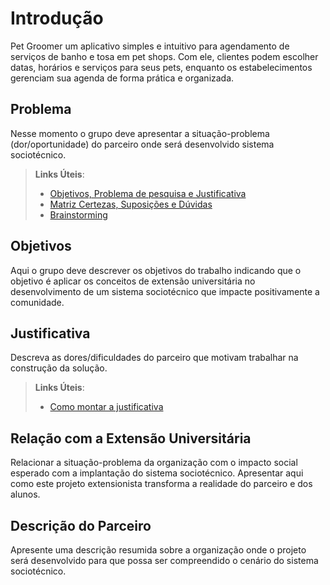 # Introdução

Pet Groomer um aplicativo simples e intuitivo para agendamento de serviços de banho e tosa em pet shops. Com ele, clientes podem escolher datas, horários e serviços para seus pets, enquanto os estabelecimentos gerenciam sua agenda de forma prática e organizada.

## Problema
Nesse momento o grupo deve apresentar a situação-problema (dor/oportunidade) do parceiro onde será desenvolvido sistema sociotécnico.

> **Links Úteis**:
> - [Objetivos, Problema de pesquisa e Justificativa](https://medium.com/@versioparole/objetivos-problema-de-pesquisa-e-justificativa-c98c8233b9c3)
> - [Matriz Certezas, Suposições e Dúvidas](https://medium.com/educa%C3%A7%C3%A3o-fora-da-caixa/matriz-certezas-suposi%C3%A7%C3%B5es-e-d%C3%BAvidas-fa2263633655)
> - [Brainstorming](https://www.euax.com.br/2018/09/brainstorming/)

## Objetivos

Aqui o grupo deve descrever os objetivos do trabalho indicando que o objetivo é aplicar os conceitos de extensão universitária no desenvolvimento de um sistema sociotécnico que impacte positivamente a comunidade.

## Justificativa

Descreva as dores/dificuldades do parceiro que motivam trabalhar na construção da solução.

> **Links Úteis**:
> - [Como montar a justificativa](https://guiadamonografia.com.br/como-montar-justificativa-do-tcc/)

## Relação com a Extensão Universitária

Relacionar a situação-problema da organização com o impacto social esperado com a implantação do sistema sociotécnico.
Apresentar aqui como este projeto extensionista transforma a realidade do parceiro e dos alunos.

## Descrição do Parceiro

Apresente uma descrição resumida sobre a organização onde o projeto será desenvolvido para que possa ser compreendido o cenário do sistema sociotécnico.
